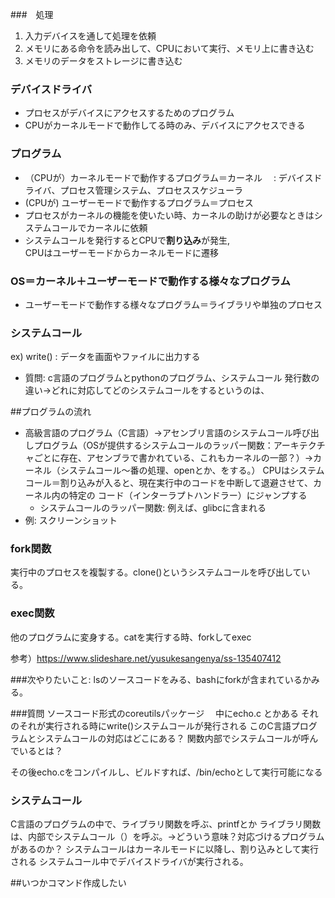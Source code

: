 ###　処理


1. 入力デバイスを通して処理を依頼
2. メモリにある命令を読み出して、CPUにおいて実行、メモリ上に書き込む
3. メモリのデータをストレージに書き込む

### デバイスドライバ
* プロセスがデバイスにアクセスするためのプログラム
* CPUがカーネルモードで動作してる時のみ、デバイスにアクセスできる

### プログラム
* （CPUが）カーネルモードで動作するプログラム＝カーネル
　: デバイスドライバ、プロセス管理システム、プロセススケジューラ
*  (CPUが) ユーザーモードで動作するプログラム＝プロセス
  * プロセスがカーネルの機能を使いたい時、カーネルの助けが必要なときはシステムコールでカーネルに依頼
  * システムコールを発行するとCPUで<b>割り込み</b>が発生,<br>
  CPUはユーザーモードからカーネルモードに遷移


### OS＝カーネル＋ユーザーモードで動作する様々なプログラム
* ユーザーモードで動作する様々なプログラム＝ライブラリや単独のプロセス

### システムコール
ex) write() : データを画面やファイルに出力する
* 質問: c言語のプログラムとpythonのプログラム、システムコール
発行数の違い→どれに対応してどのシステムコールをするというのは、

##プログラムの流れ
* 高級言語のプログラム（C言語）→アセンブリ言語のシステムコール呼び出しプログラム（OSが提供するシステムコールのラッパー関数：アーキテクチャごとに存在、アセンブラで書かれている、これもカーネルの一部？）→カーネル（システムコール〜番の処理、openとか、をする。）
CPUはシステムコール＝割り込みが入ると、現在実行中のコードを中断して退避させて、カーネル内の特定の
コード（インターラプトハンドラー）にジャンプする
  * システムコールのラッパー関数: 例えば、glibcに含まれる
* 例: スクリーンショット

### fork関数
実行中のプロセスを複製する。clone()というシステムコールを呼び出している。

### exec関数
他のプログラムに変身する。catを実行する時、forkしてexec

参考）https://www.slideshare.net/yusukesangenya/ss-135407412

###次やりたいこと: lsのソースコードをみる、bashにforkが含まれているかみる。

###質問
ソースコード形式のcoreutilsパッケージ　
中にecho.c とかある
それのそれが実行される時にwrite()システムコールが発行される
このC言語プログラムとシステムコールの対応はどこにある？
関数内部でシステムコールが呼んでいるとは？

その後echo.cをコンパイルし、ビルドすれば、/bin/echoとして実行可能になる

### システムコール
C言語のプログラムの中で、ライブラリ関数を呼ぶ、printfとか
ライブラリ関数は、内部でシステムコール（）を呼ぶ。→どういう意味？対応づけるプログラムがあるのか？
システムコールはカーネルモードに以降し、割り込みとして実行される
システムコール中でデバイスドライバが実行される。


##いつかコマンド作成したい



　

